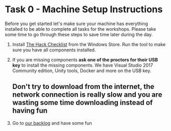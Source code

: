 # Task 0 - Machine Setup Instructions

Before you get started let's make sure your machine has everything installed to be able to complete all tasks for the workshops. Please take some time to go through these steps to save time later during the day.

1. Install [The Hack Checklist](http://aka.ms/hackcheck/) from the Windows Store.  Run the tool to make sure you have all components installed.

2. If you are missing components **ask one of the proctors for their USB key** to install the missing components. We have Visual Studio 2017 Community edition, Unity tools, Docker and more on the USB key. 

    ## Don't try to download from the internet, the network connection is really slow and you are wasting some time downloading instead of having fun

3. Go to [our backlog](http://aka.ms/bthack) and have some fun


